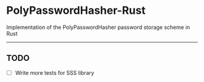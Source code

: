 # PolyPasswordHasher-Rust

Implementation of the PolyPasswordHasher password storage scheme in Rust

--- 

## TODO

* [ ] Write more tests for SSS library
